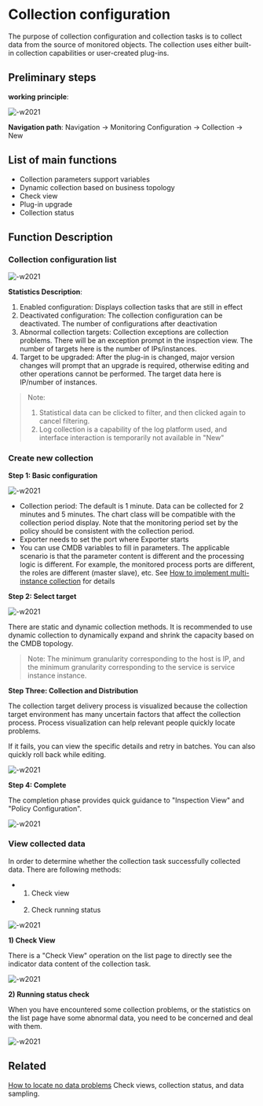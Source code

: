 # Collection configuration

The purpose of collection configuration and collection tasks is to collect data from the source of monitored objects. The collection uses either built-in collection capabilities or user-created plug-ins.

## Preliminary steps

**working principle**:

![-w2021](media/15795742954623.jpg)

**Navigation path**: Navigation → Monitoring Configuration → Collection → New

## List of main functions

* Collection parameters support variables
* Dynamic collection based on business topology
* Check view
* Plug-in upgrade
* Collection status

## Function Description

### Collection configuration list

![-w2021](media/15795749115730.jpg)

**Statistics Description**:

1. Enabled configuration: Displays collection tasks that are still in effect
2. Deactivated configuration: The collection configuration can be deactivated. The number of configurations after deactivation
3. Abnormal collection targets: Collection exceptions are collection problems. There will be an exception prompt in the inspection view. The number of targets here is the number of IPs/instances.
4. Target to be upgraded: After the plug-in is changed, major version changes will prompt that an upgrade is required, otherwise editing and other operations cannot be performed. The target data here is IP/number of instances.

> Note:
> 1. Statistical data can be clicked to filter, and then clicked again to cancel filtering.
> 2. Log collection is a capability of the log platform used, and interface interaction is temporarily not available in "New"

### Create new collection

**Step 1: Basic configuration**

![-w2021](media/15754470245591.jpg)

* Collection period: The default is 1 minute. Data can be collected for 2 minutes and 5 minutes. The chart class will be compatible with the collection period display. Note that the monitoring period set by the policy should be consistent with the collection period.
* Exporter needs to set the port where Exporter starts
* You can use CMDB variables to fill in parameters. The applicable scenario is that the parameter content is different and the processing logic is different. For example, the monitored process ports are different, the roles are different (master slave), etc. See [How to implement multi-instance collection](../../guide/multi_instance_monitor.md) for details

**Step 2: Select target**

![-w2021](media/15795947218571.jpg)

There are static and dynamic collection methods. It is recommended to use dynamic collection to dynamically expand and shrink the capacity based on the CMDB topology.

> Note: The minimum granularity corresponding to the host is IP, and the minimum granularity corresponding to the service is service instance instance.

**Step Three: Collection and Distribution**

The collection target delivery process is visualized because the collection target environment has many uncertain factors that affect the collection process. Process visualization can help relevant people quickly locate problems.

If it fails, you can view the specific details and retry in batches. You can also quickly roll back while editing.

![-w2021](media/15795951541532.jpg)

**Step 4: Complete**

The completion phase provides quick guidance to "Inspection View" and "Policy Configuration".

![-w2021](media/15795952646927.jpg)

### View collected data

In order to determine whether the collection task successfully collected data. There are following methods:

* 1) Check view
* 2) Check running status

![-w2021](media/15795955094428.jpg)

**1) Check View**

There is a "Check View" operation on the list page to directly see the indicator data content of the collection task.

![-w2021](media/16044652669257.jpg)

**2) Running status check**

When you have encountered some collection problems, or the statistics on the list page have some abnormal data, you need to be concerned and deal with them.

![-w2021](media/15795956263451.jpg)

## Related

[How to locate no data problems](../../guide/nodata_problem.md) Check views, collection status, and data sampling.